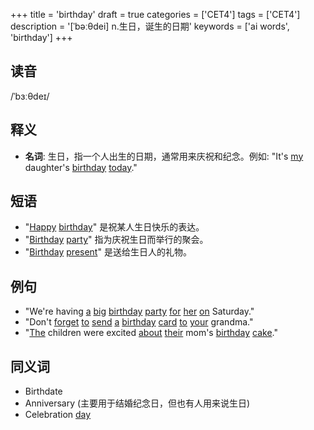 +++
title = 'birthday'
draft = true
categories = ['CET4']
tags = ['CET4']
description = '[ˈbəːθdei] n.生日，诞生的日期'
keywords = ['ai words', 'birthday']
+++

## 读音
/ˈbɜːθdeɪ/

## 释义
- **名词**:
   生日，指一个人出生的日期，通常用来庆祝和纪念。例如: "It's [my](/zh/post/my/) daughter's [birthday](/zh/post/birthday/) [today](/zh/post/today/)."

## 短语
- "[Happy](/zh/post/happy/) [birthday](/zh/post/birthday/)" 是祝某人生日快乐的表达。
- "[Birthday](/zh/post/birthday/) [party](/zh/post/party/)" 指为庆祝生日而举行的聚会。
- "[Birthday](/zh/post/birthday/) [present](/zh/post/present/)" 是送给生日人的礼物。

## 例句
- "We're having [a](/zh/post/a/) [big](/zh/post/big/) [birthday](/zh/post/birthday/) [party](/zh/post/party/) [for](/zh/post/for/) [her](/zh/post/her/) [on](/zh/post/on/) Saturday."
- "Don't [forget](/zh/post/forget/) [to](/zh/post/to/) [send](/zh/post/send/) [a](/zh/post/a/) [birthday](/zh/post/birthday/) [card](/zh/post/card/) [to](/zh/post/to/) [your](/zh/post/your/) grandma."
- "[The](/zh/post/the/) children were excited [about](/zh/post/about/) [their](/zh/post/their/) mom's [birthday](/zh/post/birthday/) [cake](/zh/post/cake/)."

## 同义词
- Birthdate
- Anniversary (主要用于结婚纪念日，但也有人用来说生日)
- Celebration [day](/zh/post/day/)
